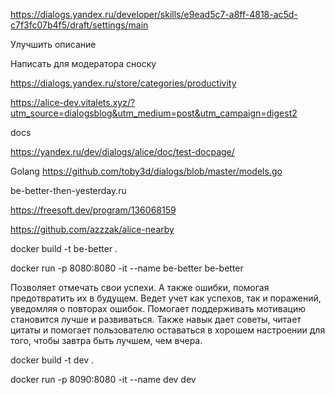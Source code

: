 https://dialogs.yandex.ru/developer/skills/e9ead5c7-a8ff-4818-ac5d-c7f3fc07b4f5/draft/settings/main

Улучшить описание

Написать для модератора сноску

https://dialogs.yandex.ru/store/categories/productivity

https://alice-dev.vitalets.xyz/?utm_source=dialogsblog&utm_medium=post&utm_campaign=digest2

docs

https://yandex.ru/dev/dialogs/alice/doc/test-docpage/

Golang
https://github.com/toby3d/dialogs/blob/master/models.go

be-better-then-yesterday.ru

https://freesoft.dev/program/136068159

https://github.com/azzzak/alice-nearby

docker build -t be-better .

docker run -p 8080:8080 -it --name be-better be-better

Позволяет отмечать свои успехи. А также ошибки, помогая предотвратить их в будущем. Ведет учет как успехов, так и поражений, уведомляя о повторах ошибок. Помогает поддерживать мотивацию становится лучше и развиваться. Также навык дает советы, читает цитаты и помогает пользователю оставаться в хорошем настроении для того, чтобы завтра быть лучшем, чем вчера.

docker build -t dev .

docker run -p 8090:8080 -it --name dev dev